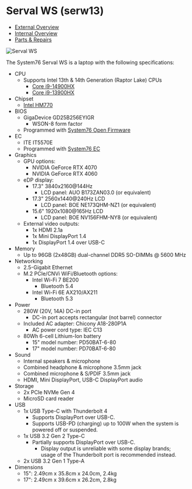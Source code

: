 # Serval WS (serw13)

- [External Overview](./external-overview.md)
- [Internal Overview](./internal-overview.md)
- [Parts & Repairs](./repairs.md)

![Serval WS](./img/serw13.webp)

The System76 Serval WS is a laptop with the following specifications:

- CPU
    - Supports Intel 13th & 14th Generation (Raptor Lake) CPUs
        - [Core i9-14900HX](https://ark.intel.com/content/www/us/en/ark/products/235995/intel-core-i9-processor-14900hx-36m-cache-up-to-5-80-ghz.html)
        - [Core i9-13900HX](https://ark.intel.com/content/www/us/en/ark/products/232171/intel-core-i913900hx-processor-36m-cache-up-to-5-40-ghz.html)
- Chipset
    - [Intel HM770](https://www.intel.com/content/www/us/en/products/sku/232478/intel-hm770-chipset/specifications.html)
- BIOS
    - GigaDevice GD25B256EYIGR
        - WSON-8 form factor
    - Programmed with [System76 Open Firmware](https://github.com/system76/firmware-open)
- EC
    - ITE IT5570E
    - Programmed with [System76 EC](https://github.com/system76/ec)
- Graphics
    - GPU options:
        - NVIDIA GeForce RTX 4070
        - NVIDIA GeForce RTX 4060
    - eDP display:
        - 17.3" 3840x2160@144Hz
            - LCD panel: AUO B173ZAN03.0 (or equivalent)
        - 17.3" 2560x1440@240Hz LCD
            - LCD panel: BOE NE173QHM-NZ1 (or equivalent)
        - 15.6" 1920x1080@165Hz LCD
            - LCD panel: BOE NV156FHM-NY8 (or equivalent)
    - External video outputs:
        - 1x HDMI 2.1a
        - 1x Mini DisplayPort 1.4
        - 1x DisplayPort 1.4 over USB-C
- Memory
    - Up to 96GB (2x48GB) dual-channel DDR5 SO-DIMMs @ 5600 MHz
- Networking
    - 2.5-Gigabit Ethernet
    - M.2 PCIe/CNVi WiFi/Bluetooth options:
        - Intel Wi-Fi 7 BE200
            - Bluetooth 5.4
        - Intel Wi-Fi 6E AX210/AX211
            - Bluetooth 5.3
- Power
    - 280W (20V, 14A) DC-in port
        - DC-in port accepts rectangular (not barrel) connector
    - Included AC adapter: Chicony A18-280P1A
        - AC power cord type: IEC C13
    - 80Wh 6-cell Lithium-Ion battery
        - 15" model number: PD50BAT-6-80
        - 17" model number: PD70BAT-6-80
- Sound
    - Internal speakers & microphone
    - Combined headphone & microphone 3.5mm jack
    - Combined microphone & S/PDIF 3.5mm jack
    - HDMI, Mini DisplayPort, USB-C DisplayPort audio
- Storage
    - 2x PCIe NVMe Gen 4
    - MicroSD card reader
- USB
    - 1x USB Type-C with Thunderbolt 4
        - Supports DisplayPort over USB-C.
        - Supports USB-PD (charging) up to 100W when the system is powered off or suspended.
    - 1x USB 3.2 Gen 2 Type-C
        - Partially supports DisplayPort over USB-C.
            - Display output is unreliable with some display brands; <br/>usage of the Thunderbolt port is recommended instead.
    - 2x USB 3.2 Gen 1 Type-A
- Dimensions
    - 15": 2.49cm x 35.8cm x 24.0cm, 2.4kg
    - 17": 2.49cm x 39.6cm x 26.2cm, 2.8kg
